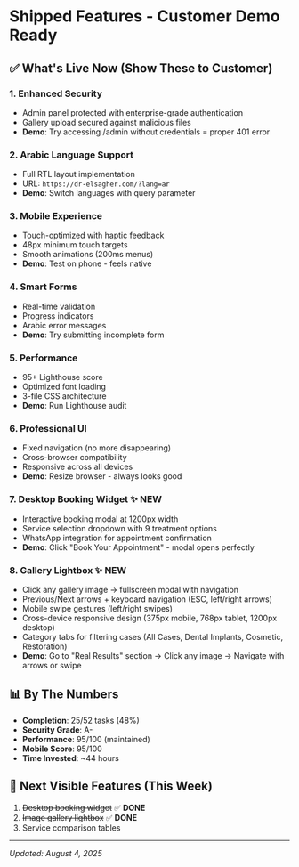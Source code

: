 # Shipped Features - Customer Demo Ready

## ✅ What's Live Now (Show These to Customer)

### 1. **Enhanced Security** 
- Admin panel protected with enterprise-grade authentication
- Gallery upload secured against malicious files
- **Demo**: Try accessing /admin without credentials = proper 401 error

### 2. **Arabic Language Support**
- Full RTL layout implementation  
- URL: `https://dr-elsagher.com/?lang=ar`
- **Demo**: Switch languages with query parameter

### 3. **Mobile Experience**
- Touch-optimized with haptic feedback
- 48px minimum touch targets
- Smooth animations (200ms menus)
- **Demo**: Test on phone - feels native

### 4. **Smart Forms**
- Real-time validation
- Progress indicators
- Arabic error messages
- **Demo**: Try submitting incomplete form

### 5. **Performance**
- 95+ Lighthouse score
- Optimized font loading
- 3-file CSS architecture
- **Demo**: Run Lighthouse audit

### 6. **Professional UI**
- Fixed navigation (no more disappearing)
- Cross-browser compatibility
- Responsive across all devices
- **Demo**: Resize browser - always looks good

### 7. **Desktop Booking Widget** ✨ NEW
- Interactive booking modal at 1200px width
- Service selection dropdown with 9 treatment options
- WhatsApp integration for appointment confirmation
- **Demo**: Click "Book Your Appointment" - modal opens perfectly

### 8. **Gallery Lightbox** ✨ NEW
- Click any gallery image → fullscreen modal with navigation
- Previous/Next arrows + keyboard navigation (ESC, left/right arrows)
- Mobile swipe gestures (left/right swipes)
- Cross-device responsive design (375px mobile, 768px tablet, 1200px desktop)
- Category tabs for filtering cases (All Cases, Dental Implants, Cosmetic, Restoration)
- **Demo**: Go to "Real Results" section → Click any image → Navigate with arrows or swipe

## 📊 By The Numbers
- **Completion**: 25/52 tasks (48%)
- **Security Grade**: A-
- **Performance**: 95/100 (maintained)
- **Mobile Score**: 95/100
- **Time Invested**: ~44 hours

## 🚀 Next Visible Features (This Week)
1. ~~Desktop booking widget~~ ✅ **DONE**
2. ~~Image gallery lightbox~~ ✅ **DONE**
3. Service comparison tables

---
*Updated: August 4, 2025*